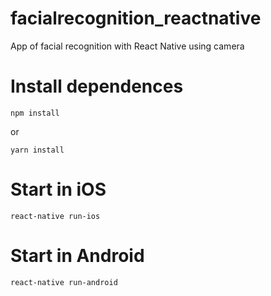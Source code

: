 # facialrecognition_reactnative
App of facial recognition with React Native using camera

# Install dependences
````
npm install
````
or
```
yarn install
```

# Start in iOS
```
react-native run-ios
```

# Start in Android
```
react-native run-android
```